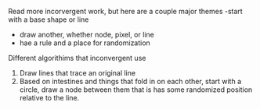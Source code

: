 Read more incorvergent work, but here are a couple major themes
-start with a base shape or line
- draw another, whether node, pixel, or line
- hae a rule and a place for randomization

Different algorithims that inconvergent use
1. Draw lines that trace an original line
2. Based on intestines and things that fold in on each other, start with a circle, draw a node between them that is has some randomized position relative to the line. 



